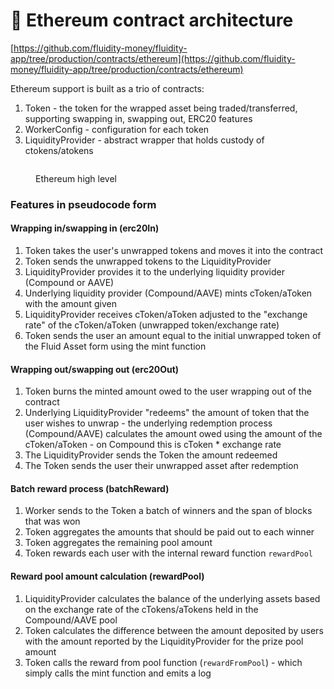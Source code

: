 # 💠 Ethereum contract architecture

[https://github.com/fluidity-money/fluidity-app/tree/production/contracts/ethereum](https://github.com/fluidity-money/fluidity-app/tree/production/contracts/ethereum)

Ethereum support is built as a trio of contracts:

1. Token - the token for the wrapped asset being traded/transferred, supporting swapping in, swapping out, ERC20 features
2. WorkerConfig - configuration for each token
3. LiquidityProvider - abstract wrapper that holds custody of ctokens/atokens

<figure><img src="https://fluidity.money/gitbook-content/ethereum-diagram.png" alt=""><figcaption><p>Ethereum high level</p></figcaption></figure>

### Features in pseudocode form

#### Wrapping in/swapping in (erc20In)

1. Token takes the user's unwrapped tokens and moves it into the contract
2. Token sends the unwrapped tokens to the LiquidityProvider
3. LiquidityProvider provides it to the underlying liquidity provider (Compound or AAVE)
4. Underlying liquidity provider (Compound/AAVE) mints cToken/aToken with the amount given
5. LiquidityProvider receives cToken/aToken adjusted to the "exchange rate" of the cToken/aToken (unwrapped token/exchange rate)
6. Token sends the user an amount equal to the initial unwrapped token of the Fluid Asset form using the mint function

#### Wrapping out/swapping out (erc20Out)

1. Token burns the minted amount owed to the user wrapping out of the contract
2. Underlying LiquidityProvider "redeems" the amount of token that the user wishes to unwrap - the underlying redemption process (Compound/AAVE) calculates the amount owed using the amount of the cToken/aToken - on Compound this is cToken \* exchange rate
3. The LiquidityProvider sends the Token the amount redeemed
4. The Token sends the user their unwrapped asset after redemption

#### Batch reward process (batchReward)

1. Worker sends to the Token a batch of winners and the span of blocks that was won
2. Token aggregates the amounts that should be paid out to each winner
3. Token aggregates the remaining pool amount
4. Token rewards each user with the internal reward function `rewardPool`

#### Reward pool amount calculation (rewardPool)

1. LiquidityProvider calculates the balance of the underlying assets based on the exchange rate of the cTokens/aTokens held in the Compound/AAVE pool&#x20;
2. Token calculates the difference between the amount deposited by users with the amount reported by the LiquidityProvider for the prize pool amount
3. Token calls the reward from pool function (`rewardFromPool`) - which simply calls the mint function and emits a log

